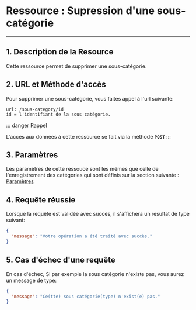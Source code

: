 # Ressource : Supression d'une sous-catégorie

---

## 1. Description de la Resource

Cette ressource permet de supprimer une sous-catégorie.

## 2. URL et Méthode d'accès

Pour supprimer une sous-catégorie, vous faites appel à l'url suivante:

```
url: /sous-category/id
id = l'identifiant de la sous catégorie.
```

::: danger Rappel

L'accès aux données à cette ressource se fait via la méthode **`POST`**
:::

## 3. Paramètres

Les paramètres de cette ressouce sont les mêmes que celle de l'enregistrement des catégories qui sont définis sur la section suivante : [Paramètres](/guide/services/transactions/subcategory/store.md#_3-parametres)

## 4. Requête réussie

Lorsque la requête est validée avec succès, il s'affichera un resultat de type suivant:

```json
{
  "message": "Votre opération a été traité avec succès."
}
```

## 5. Cas d'échec d'une requête

En cas d'échec, Si par exemple la sous catégorie n'existe pas, vous aurez un message de type:

```json
{
  "message": "Ce(tte) sous catégorie(type) n'exist(e) pas."
}
```
